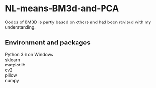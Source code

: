 # NL-means-BM3d-and-PCA  
Codes of BM3D is partly based on others and had been revised with my understanding.  

## Environment and packages
Python 3.6 on Windows  
sklearn  
matplotlib  
cv2  
pillow  
numpy
